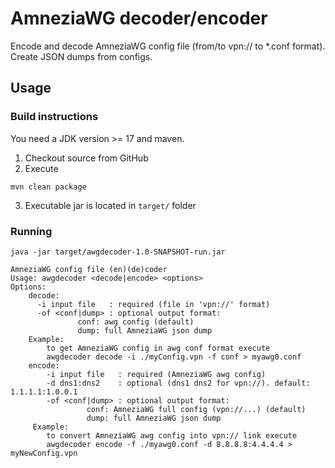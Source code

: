 # AmneziaWG decoder/encoder
Encode and decode AmneziaWG config file (from/to vpn:// to *.conf format).<br>
Create JSON dumps from configs.
## Usage
### Build instructions
You need a JDK version >= 17 and maven.
1. Checkout source from GitHub
2. Execute
```shell
mvn clean package
```
3. Executable jar is located in ```target/``` folder

### Running
```shell
java -jar target/awgdecoder-1.0-SNAPSHOT-run.jar
```
```text
AmneziaWG config file (en)(de)coder
Usage: awgdecoder <decode|encode> <options>
Options:
    decode:
      -i input file   : required (file in 'vpn://' format)
      -of <conf|dump> : optional output format:
               conf: awg config (default)
               dump: full AmneziaWG json dump
    Example:
        to get AmneziaWG config in awg conf format execute
        awgdecoder decode -i ./myConfig.vpn -f conf > myawg0.conf
    encode:
        -i input file   : required (AmneziaWG awg config)
        -d dns1:dns2    : optional (dns1 dns2 for vpn://). default: 1.1.1.1:1.0.0.1
        -of <conf|dump> : optional output format:
                 conf: AmneziaWG full config (vpn://...) (default)
                 dump: full AmneziaWG json dump
     Example:
        to convert AmneziaWG awg config into vpn:// link execute
        awgdecoder encode -f ./myawg0.conf -d 8.8.8.8:4.4.4.4 > myNewConfig.vpn
```